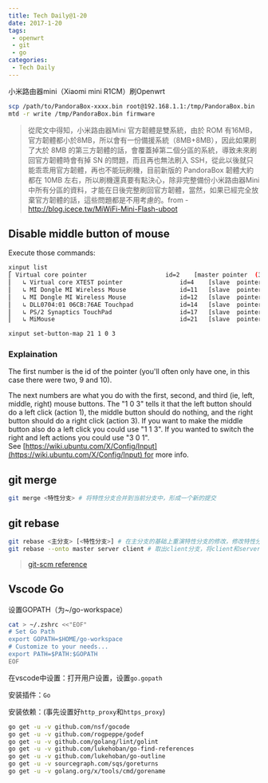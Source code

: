 ```yaml
---
title: Tech Daily@1-20
date: 2017-1-20
tags:
 - openwrt
 - git
 - go
categories:
 - Tech Daily
---
```


小米路由器mini（Xiaomi mini R1CM）刷Openwrt

```bash
scp /path/to/PandoraBox-xxxx.bin root@192.168.1.1:/tmp/PandoraBox.bin
mtd -r write /tmp/PandoraBox.bin firmware
```



> 從爬文中得知，小米路由器Mini 官方韌體是雙系統，由於 ROM 有16MB，官方韌體都小於8MB，所以會有一份備援系統（8MB+8MB），因此如果刷了大於 8MB 的第三方韌體的話，會覆蓋掉第二個分區的系統，導致未來刷回官方韌體時會有掉 SN 的問題，而且再也無法刷入 SSH，從此以後就只能乖乖用官方韌體，再也不能玩刷機，目前新版的 PandoraBox 韌體大約都在 10MB 左右，所以刷機還真要有點決心，除非完整備份小米路由器Mini 中所有分區的資料，才能在日後完整刷回官方韌體，當然，如果已經完全放棄官方韌體的話，這些問題都是不用考慮的。from -  http://blog.icece.tw/MiWiFi-Mini-Flash-uboot



## Disable middle button of mouse

Execute those commands:

```bash
xinput list
⎡ Virtual core pointer                    	id=2	[master pointer  (3)]
⎜   ↳ Virtual core XTEST pointer              	id=4	[slave  pointer  (2)]
⎜   ↳ MI Dongle MI Wireless Mouse             	id=11	[slave  pointer  (2)]
⎜   ↳ MI Dongle MI Wireless Mouse             	id=12	[slave  pointer  (2)]
⎜   ↳ DLL0704:01 06CB:76AE Touchpad           	id=14	[slave  pointer  (2)]
⎜   ↳ PS/2 Synaptics TouchPad                 	id=17	[slave  pointer  (2)]
⎜   ↳ MiMouse                                 	id=21	[slave  pointer  (2)]

xinput set-button-map 21 1 0 3
```

### **Explaination** 

The first number is the id of the pointer (you'll often only have one, in this case there were two, 9 and 10).

The next numbers are what you do with the first, second, and third (ie, left, middle, right) mouse buttons. The "1 0 3" tells it that the left button should do a left click (action 1), the middle button should do nothing, and the right button should do a right click (action 3). If you want to make the middle button also do a left click you could use "1 1 3". If you wanted to switch the right and left actions you could use "3 0 1". See [https://wiki.ubuntu.com/X/Config/Input](https://wiki.ubuntu.com/X/Config/Input) for more info.



## git merge

```bash
git merge <特性分支> # 将特性分支合并到当前分支中，形成一个新的提交
```



## git rebase

```bash
git rebase <主分支> [<特性分支>] # 在主分支的基础上重演特性分支的修改，修改特性分支的历史（变基）
git rebase --onto master server client # 取出client分支，将client和server的共同祖先之后的变化在master上重演一遍
```

> [git-scm reference](https://git-scm.com/book/zh/v1/Git-%E5%88%86%E6%94%AF-%E5%88%86%E6%94%AF%E7%9A%84%E8%A1%8D%E5%90%88)



## Vscode Go	

设置GOPATH（为~/go-workspace）

```bash
cat > ~/.zshrc <<"EOF"
# Set Go Path
export GOPATH=$HOME/go-workspace
# Customize to your needs...
export PATH=$PATH:$GOPATH
EOF
```

在vscode中设置：打开用户设置，设置`go.gopath`

安装插件：`Go`

安装依赖：(事先设置好`http_proxy`和`https_proxy`)
```bash
go get -u -v github.com/nsf/gocode
go get -u -v github.com/rogpeppe/godef
go get -u -v github.com/golang/lint/golint
go get -u -v github.com/lukehoban/go-find-references
go get -u -v github.com/lukehoban/go-outline
go get -u -v sourcegraph.com/sqs/goreturns
go get -u -v golang.org/x/tools/cmd/gorename
```

